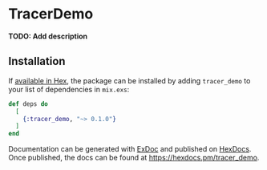# TracerDemo

**TODO: Add description**

## Installation

If [available in Hex](https://hex.pm/docs/publish), the package can be installed
by adding `tracer_demo` to your list of dependencies in `mix.exs`:

```elixir
def deps do
  [
    {:tracer_demo, "~> 0.1.0"}
  ]
end
```

Documentation can be generated with [ExDoc](https://github.com/elixir-lang/ex_doc)
and published on [HexDocs](https://hexdocs.pm). Once published, the docs can
be found at <https://hexdocs.pm/tracer_demo>.

